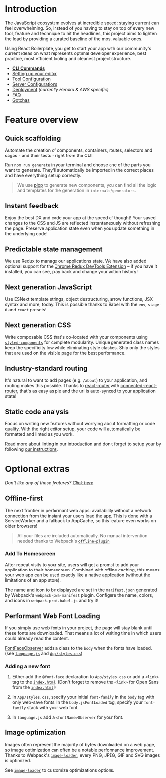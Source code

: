 # Introduction

The JavaScript ecosystem evolves at incredible speed: staying current can feel
overwhelming. So, instead of you having to stay on top of every new tool,
feature and technique to hit the headlines, this project aims to lighten the
load by providing a curated baseline of the most valuable ones.

Using React Boilerplate, you get to start your app with our community's current
ideas on what represents optimal developer experience, best practice, most
efficient tooling and cleanest project structure.

- [**CLI Commands**](commands.md)
- [Setting up your editor](editor.md)
- [Tool Configuration](files.md)
- [Server Configurations](server-configs.md)
- [Deployment](deployment.md) _(currently Heroku & AWS specific)_
- [FAQ](faq.md)
- [Gotchas](gotchas.md)

# Feature overview

## Quick scaffolding

Automate the creation of components, containers, routes, selectors and sagas -
and their tests - right from the CLI!

Run `npm run generate` in your terminal and choose one of the parts you want
to generate. They'll automatically be imported in the correct places and have
everything set up correctly.

> We use [plop] to generate new components, you can find all the logic and
> templates for the generation in `internals/generators`.

[plop]: https://github.com/amwmedia/plop

## Instant feedback

Enjoy the best DX and code your app at the speed of thought! Your saved changes
to the CSS and JS are reflected instantaneously without refreshing the page.
Preserve application state even when you update something in the underlying code!

## Predictable state management

We use Redux to manage our applications state. We have also added optional
support for the [Chrome Redux DevTools Extension] – if you have it installed,
you can see, play back and change your action history!

[chrome redux devtools extension]: https://chrome.google.com/webstore/detail/redux-devtools/lmhkpmbekcpmknklioeibfkpmmfibljd

## Next generation JavaScript

Use ESNext template strings, object destructuring, arrow functions, JSX syntax
and more, today. This is possible thanks to Babel with the `env`, `stage-0`
and `react` presets!

## Next generation CSS

Write composable CSS that's co-located with your components using [`styled-components`]
for complete modularity. Unique generated class names keep the specificity low
while eliminating style clashes. Ship only the styles that are used on the
visible page for the best performance.

[`styled-components`]: ../css/README.md#styled-components

## Industry-standard routing

It's natural to want to add pages (e.g. `/about`) to your application, and
routing makes this possible. Thanks to [react-router] with [connected-react-router],
that's as easy as pie and the url is auto-synced to your application state!

[react-router]: https://github.com/ReactTraining/react-router
[connected-react-router]: https://github.com/supasate/connected-react-router

## Static code analysis

Focus on writing new features without worrying about formatting or code quality. With the right editor setup, your code will automatically be formatted and linted as you work.

Read more about linting in our [introduction](./introduction.md) and don't forget to setup your by following [our instructions](./editor.md).

# Optional extras

_Don't like any of these features? [Click here](remove.md)_

## Offline-first

The next frontier in performant web apps: availability without a network
connection from the instant your users load the app. This is done with a
ServiceWorker and a fallback to AppCache, so this feature even works on older
browsers!

> All your files are included automatically. No manual intervention needed
> thanks to Webpack's [`offline-plugin`](https://github.com/NekR/offline-plugin)

### Add To Homescreen

After repeat visits to your site, users will get a prompt to add your application
to their homescreen. Combined with offline caching, this means your web app can
be used exactly like a native application (without the limitations of an app store).

The name and icon to be displayed are set in the `manifest.json` generated by
Webpack's `webpack-pwa-manifest` plugin. Configure the name, colors, and icons
in `webpack.prod.babel.js` and try it!

## Performant Web Font Loading

If you simply use web fonts in your project, the page will stay blank until
these fonts are downloaded. That means a lot of waiting time in which users
could already read the content.

[FontFaceObserver](https://github.com/bramstein/fontfaceobserver) adds a class
to the `body` when the fonts have loaded. (see [`language.js`](../../app/language.js#L26-L36)
and [`App/styles.css`](../../app/containers/App/styles.css))

### Adding a new font

1.  Either add the `@font-face` declaration to `App/styles.css` or add a `<link>`
    tag to the [`index.html`](../../app/index.html). (Don't forget to remove the `<link>`
    for Open Sans from the [`index.html`](../../app/index.html)!)

2.  In `App/styles.css`, specify your initial `font-family` in the `body` tag
    with only web-save fonts. In the `body.jsFontLoaded` tag, specify your
    `font-family` stack with your web font.

3.  In `language.js` add a `<fontName>Observer` for your font.

## Image optimization

Images often represent the majority of bytes downloaded on a web page, so image
optimization can often be a notable performance improvement. Thanks to Webpack's
[`image-loader`](https://github.com/tcoopman/image-webpack-loader), every PNG, JPEG, GIF and SVG images
is optimized.

See [`image-loader`](https://github.com/tcoopman/image-webpack-loader) to customize optimizations options.

